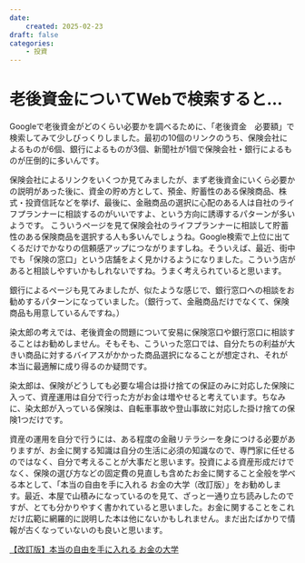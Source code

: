 ```yaml
---
date:
    created: 2025-02-23
draft: false
categories:
    - 投資
---
```

# 老後資金についてWebで検索すると...

Googleで老後資金がどのくらい必要かを調べるために、「老後資金　必要額」で検索してみて少しびっくりしました。最初の10個のリンクのうち、保険会社によるものが6個、銀行によるものが3個、新聞社が1個で保険会社・銀行によるものが圧倒的に多いんです。
<!-- more -->
保険会社によるリンクをいくつか見てみましたが、まず老後資金にいくら必要かの説明があった後に、資金の貯め方として、預金、貯蓄性のある保険商品、株式・投資信託などを挙げ、最後に、金融商品の選択に心配のある人は自社のライフプランナーに相談するのがいいですよ、という方向に誘導するパターンが多いようです。
こういうページを見て保険会社のライフプランナーに相談して貯蓄性のある保険商品を選択する人も多いんでしょうね。Google検索で上位に出てくるだけでかなりの信頼感アップにつながりますしね。そういえば、最近、街中でも「保険の窓口」という店舗をよく見かけるようになりました。こういう店があると相談しやすいかもしれないですね。うまく考えられていると思います。

銀行によるページも見てみましたが、似たような感じで、銀行窓口への相談をお勧めするパターンになっていました。（銀行って、金融商品だけでなくて、保険商品も用意しているんですね。）

染太郎の考えでは、老後資金の問題について安易に保険窓口や銀行窓口に相談することはお勧めしません。そもそも、こういった窓口では、自分たちの利益が大きい商品に対するバイアスがかかった商品選択になることが想定され、それが本当に最適解に成り得るのか疑問です。

染太郎は、保険がどうしても必要な場合は掛け捨ての保証のみに対応した保険に入って、資産運用は自分で行った方がお金は増やせると考えています。ちなみに、染太郎が入っている保険は、自転車事故や登山事故に対応した掛け捨ての保険1つだけです。

資産の運用を自分で行うには、ある程度の金融リテラシーを身につける必要がありますが、お金に関する知識は自分の生活に必須の知識なので、専門家に任せるのではなく、自分で考えることが大事だと思います。投資による資産形成だけでなく、保険の選び方などの固定費の見直しも含めたお金に関すること全般を学べる本として、「本当の自由を手に入れる お金の大学（改訂版）」をお勧めします。最近、本屋で山積みになっているのを見て、ざっと一通り立ち読みしたのですが、とても分かりやすく書かれていると思いました。お金に関することをこれだけ広範に網羅的に説明した本は他にないかもしれません。まだ出たばかりで情報が古くなっていないのも良いと思います。

<a href="//af.moshimo.com/af/c/click?a_id=4900474&amp;p_id=170&amp;pc_id=185&amp;pl_id=4062&amp;url=https%3A%2F%2Fwww.amazon.co.jp%2Fdp%2FB0DKXKXH6B" rel="nofollow" referrerpolicy="no-referrer-when-downgrade"><img src="https://images-fe.ssl-images-amazon.com/images/I/51SEsZI6mlL._SL75_.jpg" alt="" style="border: none;"><br>【改訂版】本当の自由を手に入れる お金の大学</a><img src="//i.moshimo.com/af/i/impression?a_id=4900474&amp;p_id=170&amp;pc_id=185&amp;pl_id=4062" alt="" loading="lazy" width="1" height="1" style="border: none;">